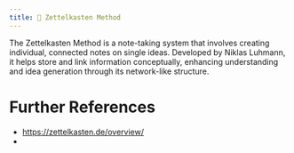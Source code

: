 ```yaml
---
title: 📝 Zettelkasten Method
---
```

The Zettelkasten Method is a note-taking system that involves creating individual, connected notes on single ideas. Developed by Niklas Luhmann, it helps store and link information conceptually, enhancing understanding and idea generation through its network-like structure.



# Further References
- https://zettelkasten.de/overview/
- 